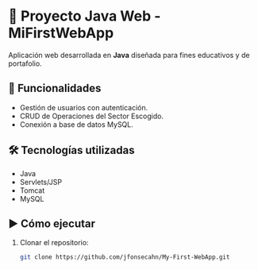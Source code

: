 # 🚀 Proyecto Java Web - MiFirstWebApp

Aplicación web desarrollada en **Java** diseñada para fines educativos y de portafolio.

## 📌 Funcionalidades
- Gestión de usuarios con autenticación.
- CRUD de Operaciones del Sector Escogido.
- Conexión a base de datos MySQL.

## 🛠️ Tecnologías utilizadas
- Java
- Servlets/JSP
- Tomcat
- MySQL

## ▶️ Cómo ejecutar
1. Clonar el repositorio:
   ```bash
   git clone https://github.com/jfonsecahn/My-First-WebApp.git
